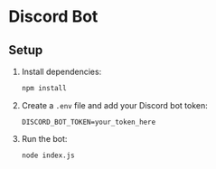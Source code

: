 # Discord Bot

## Setup
1. Install dependencies:
   ```bash
   npm install
   ```

2. Create a `.env` file and add your Discord bot token:
   ```env
   DISCORD_BOT_TOKEN=your_token_here
   ```

3. Run the bot:
   ```bash
   node index.js
   ```